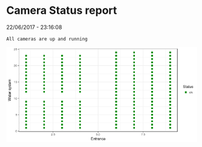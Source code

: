 Camera Status report
================
22/06/2017 - 23:16:08

    All cameras are up and running

![](camreport_files/figure-markdown_github/unnamed-chunk-2-1.png)

